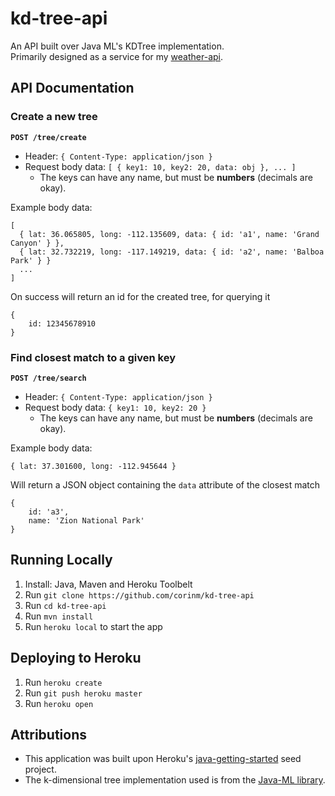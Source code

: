 # kd-tree-api

An API built over Java ML's KDTree implementation.  
Primarily designed as a service for my [weather-api](https://github.com/corinm/weather-api).

## API Documentation
### Create a new tree
**`POST /tree/create`**  
  * Header: `{ Content-Type: application/json }`  
  * Request body data: `[ { key1: 10, key2: 20, data: obj }, ... ]`  
    * The keys can have any name, but must be **numbers** (decimals are okay).  

Example body data:
```
[
  { lat: 36.065805, long: -112.135609, data: { id: 'a1', name: 'Grand Canyon' } },
  { lat: 32.732219, long: -117.149219, data: { id: 'a2', name: 'Balboa Park' } }
  ...
]
```
On success will return an id for the created tree, for querying it
```
{
    id: 12345678910
}
```


### Find closest match to a given key
**`POST /tree/search`**  
  * Header: `{ Content-Type: application/json }`  
  * Request body data: `{ key1: 10, key2: 20 }`  
    * The keys can have any name, but must be **numbers** (decimals are okay).  

Example body data:
```
{ lat: 37.301600, long: -112.945644 }
```
Will return a JSON object containing the `data` attribute of the closest match
```
{
    id: 'a3',
    name: 'Zion National Park'
}
```

## Running Locally

1. Install: Java, Maven and Heroku Toolbelt
2. Run `git clone https://github.com/corinm/kd-tree-api`
3. Run `cd kd-tree-api`
4. Run `mvn install`
5. Run `heroku local` to start the app

## Deploying to Heroku

1. Run `heroku create`
2. Run `git push heroku master`
3. Run `heroku open`

## Attributions
  * This application was built upon Heroku's [java-getting-started](https://github.com/heroku/java-getting-started.git) seed project.
  * The k-dimensional tree implementation used is from the [Java-ML library](http://java-ml.sourceforge.net/).